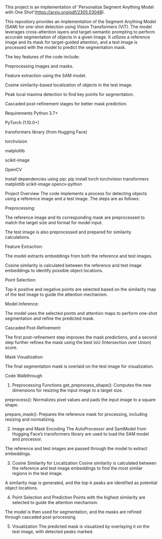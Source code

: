 This project is an implementation of 'Personalize Segment Anything Model with One Shot'(https://arxiv.org/pdf/2305.03048).

This repository provides an implementation of the Segment Anything Model (SAM) for one-shot detection using Vision Transformers (ViT). The model leverages cross-attention layers and target-semantic prompting to perform accurate segmentation of objects in a given image. It utilizes a reference image and its mask for target-guided attention, and a test image is processed with the model to predict the segmentation mask.

The key features of the code include:

Preprocessing images and masks.

Feature extraction using the SAM model.

Cosine similarity-based localization of objects in the test image.

Peak local maxima detection to find key points for segmentation.

Cascaded post-refinement stages for better mask prediction.


Requirements
Python 3.7+

PyTorch (1.10.0+)

transformers library (from Hugging Face)

torchvision

matplotlib

scikit-image

OpenCV

Install dependencies using pip:
pip install torch torchvision transformers matplotlib scikit-image opencv-python



Project Overview
The code implements a process for detecting objects using a reference image and a test image. The steps are as follows:

Preprocessing:

The reference image and its corresponding mask are preprocessed to match the target size and format for model input.

The test image is also preprocessed and prepared for similarity calculations.

Feature Extraction:

The model extracts embeddings from both the reference and test images.

Cosine similarity is calculated between the reference and test image embeddings to identify possible object locations.

Point Selection:

Top-k positive and negative points are selected based on the similarity map of the test image to guide the attention mechanism.

Model Inference:

The model uses the selected points and attention maps to perform one-shot segmentation and refine the predicted mask.

Cascaded Post-Refinement:

The first post-refinement step improves the mask predictions, and a second step further refines the mask using the best IoU (Intersection over Union) score.

Mask Visualization:

The final segmentation mask is overlaid on the test image for visualization.

Code Walkthrough
1. Preprocessing Functions
get_preprocess_shape(): Computes the new dimensions for resizing the input image to a target size.

preprocess(): Normalizes pixel values and pads the input image to a square shape.

prepare_mask(): Prepares the reference mask for processing, including resizing and normalizing.

2. Image and Mask Encoding
The AutoProcessor and SamModel from Hugging Face’s transformers library are used to load the SAM model and processor.

The reference and test images are passed through the model to extract embeddings.

3. Cosine Similarity for Localization
Cosine similarity is calculated between the reference and test image embeddings to find the most similar regions in the test image.

A similarity map is generated, and the top-k peaks are identified as potential object locations.

4. Point Selection and Prediction
Points with the highest similarity are selected to guide the attention mechanism.

The model is then used for segmentation, and the masks are refined through cascaded post-processing.

5. Visualization
The predicted mask is visualized by overlaying it on the test image, with detected peaks marked.
